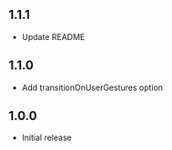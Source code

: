 ## 1.1.1

* Update README

## 1.1.0

* Add transitionOnUserGestures option

## 1.0.0

* Initial release
